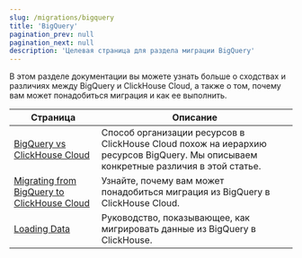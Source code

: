 ```yaml
---
slug: /migrations/bigquery
title: 'BigQuery'
pagination_prev: null
pagination_next: null
description: 'Целевая страница для раздела миграции BigQuery'
---
```


В этом разделе документации вы можете узнать больше о сходствах и различиях между BigQuery и ClickHouse Cloud, а также о том, почему вам может понадобиться миграция и как ее выполнить.

| Страница                                                                            | Описание                                                                                                                                              |
|-----------------------------------------------------------------------------------|------------------------------------------------------------------------------------------------------------------------------------------------------|
| [BigQuery vs ClickHouse Cloud](./equivalent-concepts.md)                          | Способ организации ресурсов в ClickHouse Cloud похож на иерархию ресурсов BigQuery. Мы описываем конкретные различия в этой статье.                 | 
| [Migrating from BigQuery to ClickHouse Cloud](./migrating-to-clickhouse-cloud.md) | Узнайте, почему вам может понадобиться миграция из BigQuery в ClickHouse Cloud.                                                                       |
| [Loading Data](./loading-data.md)                                                 | Руководство, показывающее, как мигрировать данные из BigQuery в ClickHouse.                                                                          |
